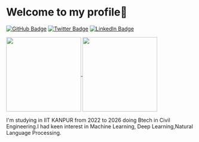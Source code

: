 
# Welcome to my profile👋

[![GitHub Badge](https://img.shields.io/badge/GitHub-yhimanshu22-blue?style=flat-square&logo=github)](https://github.com/yhimanshu22)
[![Twitter Badge](https://img.shields.io/badge/Twitter-yhimanshu22456-blue?style=flat-square&logo=twitter)](https://twitter.com/yhimanshu22456)
[![LinkedIn Badge](https://img.shields.io/badge/LinkedIn-yhimanshu22-blue?style=flat-square&logo=linkedin)](https://www.linkedin.com/in/yhimanshu22)


<a href="https://github.com/yhimanshu22/github-readme-stats">
  <img height=200 align="center" src='https://github-readme-stats.vercel.app/api?username=yhimanshu22&show_icons=true&theme=radical' />
</a>
<a href="https://github.com/yhimanshu22/github-readme-stats">
  <img height=200   align="center" src='https://github-readme-stats.vercel.app/api/top-langs/?username=yhimanshu22&layout=donut-vertical' />
</a>




I'm studying in IIT KANPUR from 2022 to 2026 doing Btech in Civil Engineering.I had keen interest in  Machine Learning, Deep Learning,Natural Language Processing.



